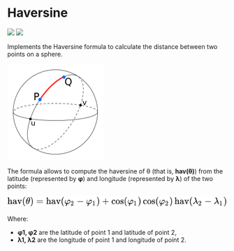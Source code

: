 # Haversine
[![](https://github.com/loqo71la/haversine/actions/workflows/coverage.yml/badge.svg)](https://github.com/loqo71la/haversine/actions/workflows/coverage.yml)
[![](https://codecov.io/gh/loqo71la/haversine/branch/main/graph/badge.svg?token=T0AWQR4JWV)](https://codecov.io/gh/loqo71la/haversine)

Implements the Haversine formula to calculate the distance between two points on a sphere.

![](images/circle%20distance.png)

The formula allows to compute the haversine of θ (that is, **hav(θ)**) from the latitude (represented by **φ**) and longitude (represented by **λ**) of the two points:

![](images/haversine.svg)

Where:
* **φ1, φ2** are the latitude of point 1 and latitude of point 2,
* **λ1, λ2** are the longitude of point 1 and longitude of point 2.
